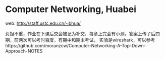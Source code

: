 # Computer Networking, Huabei
web: http://staff.ustc.edu.cn/~bhua/

负担不重，作业在下课后交会被记为补交，每章上完会有小测，答案上传了后四期，前两次可以考时百度，有期中和期末考试，
实验是wireshark，可以参考https://github.com/moranzcw/Computer-Networking-A-Top-Down-Approach-NOTES
